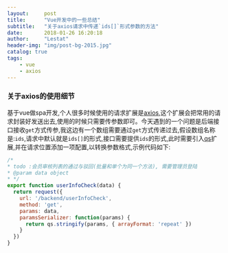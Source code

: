```yaml
---
layout:     post
title:      "Vue开发中的一些总结"
subtitle:   "关于axios请求中传递`ids[]`形式参数的方法"
date:       2018-01-26 16:20:18
author:     "Lestat"
header-img: "img/post-bg-2015.jpg"
catalog: true
tags:
    - vue
    - axios
---
```


### 关于axios的使用细节
基于vue做spa开发,个人很多时候使用的请求扩展是[axios](https://github.com/axios/axios),这个扩展会把常用的请求封装好发送出去,使用的时候只需要传参数即可。今天遇到的一个问题是后端接口接收`get`方式传参,我这边有一个数组需要通过`get`方式传递过去,假设数组名称是:`ids`,请求中默认就是`ids[]`的形式,接口需要提供`ids`的形式,此时需要引入[qs](https://github.com/ljharb/qs)扩展,并在请求位置添加一项配置,以转换参数格式,示例代码如下:  
```javascript
/*
* todo :会员审核列表的通过与驳回(批量和单个为同一个方法), 需要管理员登陆
* @param data object
* */
export function userInfoCheck(data) {
  return request({
    url: '/backend/userInfoCheck',
    method: 'get',
    params: data,
    paramsSerializer: function(params) {
      return qs.stringify(params, { arrayFormat: 'repeat' })
    }
  })
}
```
